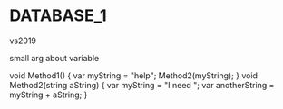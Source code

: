 # DATABASE_1
vs2019

small arg about variable

void Method1()
{
    var myString = "help";
    Method2(myString);
}
void Method2(string aString)
{
    var myString = "I need ";
    var anotherString = myString + aString;
}
